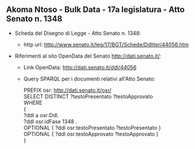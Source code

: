 ## Akoma Ntoso - Bulk Data - 17a legislatura - Atto Senato n. 1348 ##

* Scheda del Disegno di Legge - Atto Senato n. 1348:
	* http url: http://www.senato.it/leg/17/BGT/Schede/Ddliter/44056.htm

* Riferimenti al sito OpenData del Senato http://dati.senato.it/:
	* Link OpenData: http://dati.senato.it/ddl/44056
	* Query SPARQL per i documenti relativi all'Atto Senato:

        PREFIX osr: <http://dati.senato.it/osr/>  
		SELECT DISTINCT ?testoPresentato ?testoApprovato  
		WHERE  
		{  
		    ?ddl a osr:Ddl.  
		    ?ddl osr:idFase 1348 .  
		    OPTIONAL { ?ddl osr:testoPresentato ?testoPresentato }  
		    OPTIONAL { ?ddl osr:testoApprovato ?testoApprovato }  
		}
		